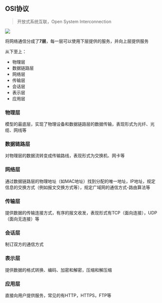## OSI协议

> 开放式系统互联，Open System Interconnection

![](https://raw.githubusercontent.com/TruthKeeper/Note/master/Http/OSI%E4%B8%83%E5%B1%82%E5%8D%8F%E8%AE%AE.png)

将网络通信分成了**7层**，每一层可以使用下层提供的服务，并向上层提供服务

从下至上：

- 物理层
- 数据链路层
- 网络层
- 传输层
- 会话层
- 表示层
- 应用层

### 物理层

模型的最底层，实现了物理设备和数据链路层的数据传输，表现形式为光纤、光缆、网线等

### 数据链路层

对物理层的数据流转变成传输路线，表现形式为交换机、网卡等

### 网络层

通过数据链路层的物理地址（如MAC地址）找到分配的唯一地址，IP地址，规定信息的交换方式（例如报文交换方式等），规定广域网的通信方式-路由算法等

### 传输层

提供数据的传输连接方式，有序的报文收发，表现形式有TCP（面向连接），UDP（面向无连接）等

### 会话层

制订双方的通信方式

### 表示层

提供数据的格式转换、编码、加密和解密，压缩和解压缩

### 应用层

直接向用户提供服务，常见的有HTTP，HTTPS，FTP等